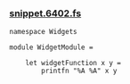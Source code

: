 ### [snippet.6402.fs](snippet.6402.fs)
```
namespace Widgets

module WidgetModule =

    let widgetFunction x y =
        printfn "%A %A" x y
```

